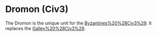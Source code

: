 # Dromon (Civ3)

The Dromon is the unique unit for the [Byzantines%20%28Civ3%29](Byzantines). It replaces the [Galley%20%28Civ3%29](Galley).